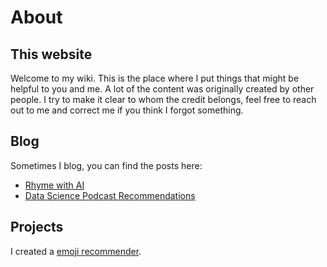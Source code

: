 # About

## This website

Welcome to my wiki. This is the place where I put things that might be helpful to you and me.
A lot of the content was originally created by other people. I try to make it clear to whom the credit belongs, feel free to reach out to me and correct me if you think I forgot something.

## Blog
Sometimes I blog, you can find the posts here:

* [Rhyme with AI](https://blog.godatadriven.com/rhyme-with-ai)
* [Data Science Podcast Recommendations](https://blog.godatadriven.com/data-science-podcast-recommendations)

## Projects

I created a [emoji recommender](http://rensdimmendaal.com/emoji).
